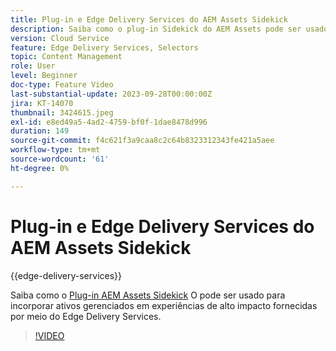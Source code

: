 ```yaml
---
title: Plug-in e Edge Delivery Services do AEM Assets Sidekick
description: Saiba como o plug-in Sidekick do AEM Assets pode ser usado para incorporar ativos gerenciados em experiências de alto impacto fornecidas por meio do Edge Delivery Services.
version: Cloud Service
feature: Edge Delivery Services, Selectors
topic: Content Management
role: User
level: Beginner
doc-type: Feature Video
last-substantial-update: 2023-09-28T00:00:00Z
jira: KT-14070
thumbnail: 3424615.jpeg
exl-id: e8ed49a5-4ad2-4759-bf0f-1dae8478d996
duration: 149
source-git-commit: f4c621f3a9caa8c2c64b8323312343fe421a5aee
workflow-type: tm+mt
source-wordcount: '61'
ht-degree: 0%

---
```


# Plug-in e Edge Delivery Services do AEM Assets Sidekick

{{edge-delivery-services}}

Saiba como o [Plug-in AEM Assets Sidekick](https://www.hlx.live/developer/configuring-aem-assets-sidekick-plugin) O pode ser usado para incorporar ativos gerenciados em experiências de alto impacto fornecidas por meio do Edge Delivery Services.

>[!VIDEO](https://video.tv.adobe.com/v/3424615/?learn=on)
